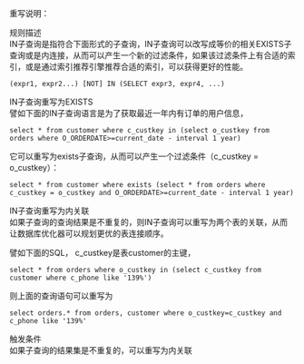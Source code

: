 重写说明：

规则描述  
IN子查询是指符合下面形式的子查询，IN子查询可以改写成等价的相关EXISTS子查询或是内连接，从而可以产生一个新的过滤条件，如果该过滤条件上有合适的索引，或是通过索引推荐引擎推荐合适的索引，可以获得更好的性能。
```
(expr1, expr2...) [NOT] IN (SELECT expr3, expr4, ...)
```
IN子查询重写为EXISTS  
譬如下面的IN子查询语言是为了获取最近一年内有订单的用户信息，
```
select * from customer where c_custkey in (select o_custkey from orders where O_ORDERDATE>=current_date - interval 1 year)
```
它可以重写为exists子查询，从而可以产生一个过滤条件（c_custkey = o_custkey）：
```
select * from customer where exists (select * from orders where c_custkey = o_custkey and O_ORDERDATE>=current_date - interval 1 year)
```
IN子查询重写为内关联  
如果子查询的查询结果是不重复的，则IN子查询可以重写为两个表的关联，从而让数据库优化器可以规划更优的表连接顺序。

譬如下面的SQL， c_custkey是表customer的主键，
```
select * from orders where o_custkey in (select c_custkey from customer where c_phone like '139%')
```
则上面的查询语句可以重写为
```
select orders.* from orders, customer where o_custkey=c_custkey and c_phone like '139%'
```

触发条件  
如果子查询的结果集是不重复的，可以重写为内关联
